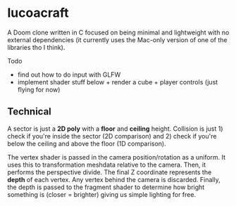 # lucoacraft

A Doom clone written in C focused on being minimal and lightweight with no external dependencies (it currently uses the Mac-only version of one of the libraries tho I think).

Todo
- find out how to do input with GLFW
- implement shader stuff below + render a cube + player controls (just flying for now)

## Technical

A sector is just a **2D poly** with a **floor** and **ceiling** height. Collision is just 1) check if you're inside the sector (2D comparison) and 2) check if you're below the ceiling and above the floor (1D comparison).

The vertex shader is passed in the camera position/rotation as a uniform. It uses this to transformation meshdata relative to the camera. Then, it performs the perspective divide. The final Z coordinate represents the **depth** of each vertex. Any vertex behind the camera is discarded. Finally, the depth is passed to the fragment shader to determine how bright something is (closer = brighter) giving us simple lighting for free.
